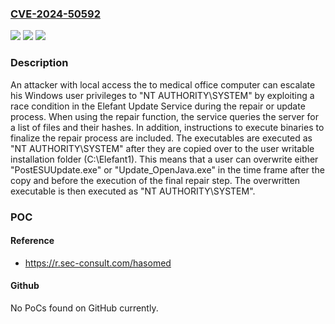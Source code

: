 ### [CVE-2024-50592](https://cve.mitre.org/cgi-bin/cvename.cgi?name=CVE-2024-50592)
![](https://img.shields.io/static/v1?label=Product&message=Elefant%20Software%20Updater&color=blue)
![](https://img.shields.io/static/v1?label=Version&message=%3D%20%3C1.4.2.1811%20&color=brighgreen)
![](https://img.shields.io/static/v1?label=Vulnerability&message=CWE-367%20Time-of-check%20Time-of-use%20(TOCTOU)%20Race%20Condition&color=brighgreen)

### Description

An attacker with local access the to medical office computer can escalate his Windows user privileges to "NT AUTHORITY\SYSTEM" by exploiting a race condition in the Elefant Update Service during the repair or update process. When using the repair function, the service queries the server for a list of files and their hashes. In addition, instructions to execute binaries to finalize the repair process are included. The executables are executed as "NT AUTHORITY\SYSTEM" after they are copied over to the user writable installation folder (C:\Elefant1). This means that a user can overwrite either "PostESUUpdate.exe" or "Update_OpenJava.exe" in the time frame after the copy and before the execution of the final repair step. The overwritten executable is then executed as "NT AUTHORITY\SYSTEM".

### POC

#### Reference
- https://r.sec-consult.com/hasomed

#### Github
No PoCs found on GitHub currently.

